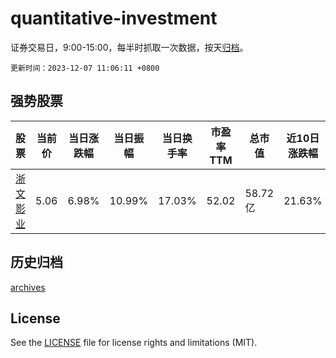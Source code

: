 # quantitative-investment

证券交易日，9:00-15:00，每半时抓取一次数据，按天[归档](archives)。

`更新时间：2023-12-07 11:06:11 +0800`

## 强势股票

|股票|当前价|当日涨跌幅|当日振幅|当日换手率|市盈率TTM|总市值|近10日涨跌幅|
|----|----|----|----|----|----|----|----|
|[浙文影业](https://xueqiu.com/S/SH601599)|5.06|6.98%|10.99%|17.03%|52.02|58.72亿|21.63%|

## 历史归档

[archives](archives)

## License

See the [LICENSE](LICENSE) file for license rights and limitations (MIT).